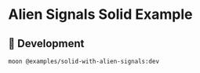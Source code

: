 # Alien Signals Solid Example

## 🎱 Development

```sh
moon @examples/solid-with-alien-signals:dev
```

